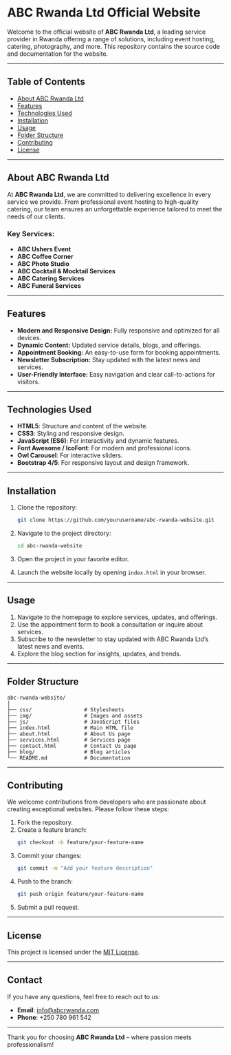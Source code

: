 
# ABC Rwanda Ltd Official Website

Welcome to the official website of **ABC Rwanda Ltd**, a leading service provider in Rwanda offering a range of solutions, including event hosting, catering, photography, and more. This repository contains the source code and documentation for the website.

---

## Table of Contents

- [About ABC Rwanda Ltd](#about-abc-rwanda-ltd)
- [Features](#features)
- [Technologies Used](#technologies-used)
- [Installation](#installation)
- [Usage](#usage)
- [Folder Structure](#folder-structure)
- [Contributing](#contributing)
- [License](#license)

---

## About ABC Rwanda Ltd

At **ABC Rwanda Ltd**, we are committed to delivering excellence in every service we provide. From professional event hosting to high-quality catering, our team ensures an unforgettable experience tailored to meet the needs of our clients.

### Key Services:

- **ABC Ushers Event**
- **ABC Coffee Corner**
- **ABC Photo Studio**
- **ABC Cocktail & Mocktail Services**
- **ABC Catering Services**
- **ABC Funeral Services**

---

## Features

- **Modern and Responsive Design:** Fully responsive and optimized for all devices.
- **Dynamic Content:** Updated service details, blogs, and offerings.
- **Appointment Booking:** An easy-to-use form for booking appointments.
- **Newsletter Subscription:** Stay updated with the latest news and services.
- **User-Friendly Interface:** Easy navigation and clear call-to-actions for visitors.

---

## Technologies Used

- **HTML5**: Structure and content of the website.
- **CSS3**: Styling and responsive design.
- **JavaScript (ES6)**: For interactivity and dynamic features.
- **Font Awesome / IcoFont**: For modern and professional icons.
- **Owl Carousel**: For interactive sliders.
- **Bootstrap 4/5**: For responsive layout and design framework.

---

## Installation

1. Clone the repository:
   ```bash
   git clone https://github.com/yourusername/abc-rwanda-website.git
   ```

2. Navigate to the project directory:
   ```bash
   cd abc-rwanda-website
   ```

3. Open the project in your favorite editor.

4. Launch the website locally by opening `index.html` in your browser.

---

## Usage

1. Navigate to the homepage to explore services, updates, and offerings.
2. Use the appointment form to book a consultation or inquire about services.
3. Subscribe to the newsletter to stay updated with ABC Rwanda Ltd’s latest news and events.
4. Explore the blog section for insights, updates, and trends.

---

## Folder Structure

```
abc-rwanda-website/
│
├── css/                 # Stylesheets
├── img/                 # Images and assets
├── js/                  # JavaScript files
├── index.html           # Main HTML file
├── about.html           # About Us page
├── services.html        # Services page
├── contact.html         # Contact Us page
├── blog/                # Blog articles
└── README.md            # Documentation
```

---

## Contributing

We welcome contributions from developers who are passionate about creating exceptional websites. Please follow these steps:

1. Fork the repository.
2. Create a feature branch:
   ```bash
   git checkout -b feature/your-feature-name
   ```
3. Commit your changes:
   ```bash
   git commit -m "Add your feature description"
   ```
4. Push to the branch:
   ```bash
   git push origin feature/your-feature-name
   ```
5. Submit a pull request.

---

## License

This project is licensed under the [MIT License](LICENSE).

---

## Contact

If you have any questions, feel free to reach out to us:

- **Email**: info@abcrwanda.com
- **Phone**: +250 780 961 542

---

Thank you for choosing **ABC Rwanda Ltd** – where passion meets professionalism!
